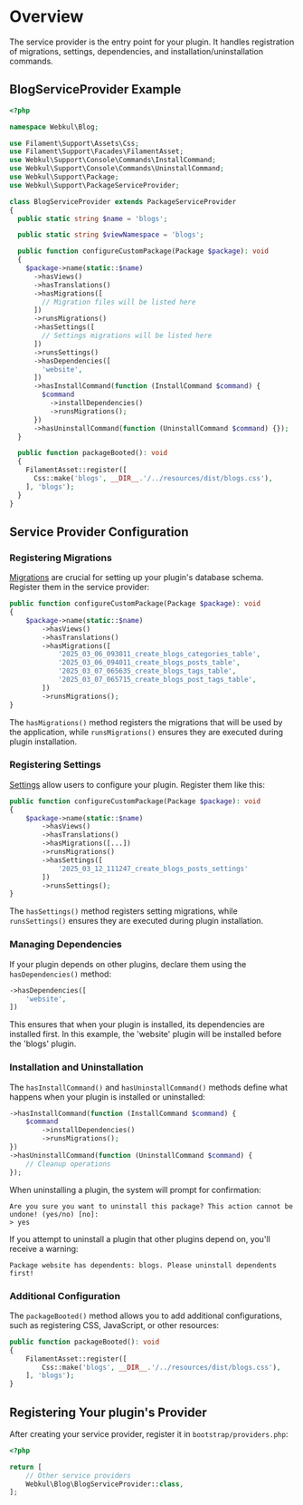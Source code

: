 # Overview

The service provider is the entry point for your plugin. It handles registration of migrations, settings, dependencies, and installation/uninstallation commands.

## BlogServiceProvider Example

```php
<?php

namespace Webkul\Blog;

use Filament\Support\Assets\Css;
use Filament\Support\Facades\FilamentAsset;
use Webkul\Support\Console\Commands\InstallCommand;
use Webkul\Support\Console\Commands\UninstallCommand;
use Webkul\Support\Package;
use Webkul\Support\PackageServiceProvider;

class BlogServiceProvider extends PackageServiceProvider
{
  public static string $name = 'blogs';

  public static string $viewNamespace = 'blogs';

  public function configureCustomPackage(Package $package): void
  {
    $package->name(static::$name)
      ->hasViews()
      ->hasTranslations()
      ->hasMigrations([
        // Migration files will be listed here
      ])
      ->runsMigrations()
      ->hasSettings([
        // Settings migrations will be listed here
      ])
      ->runsSettings()
      ->hasDependencies([
        'website',
      ])
      ->hasInstallCommand(function (InstallCommand $command) {
        $command
          ->installDependencies()
          ->runsMigrations();
      })
      ->hasUninstallCommand(function (UninstallCommand $command) {});
  }

  public function packageBooted(): void
  {
    FilamentAsset::register([
      Css::make('blogs', __DIR__.'/../resources/dist/blogs.css'),
    ], 'blogs');
  }
}
```

## Service Provider Configuration

### Registering Migrations

[Migrations](../getting-started/migrations.md) are crucial for setting up your plugin's database schema. Register them in the service provider:

```php
public function configureCustomPackage(Package $package): void
{
    $package->name(static::$name)
        ->hasViews()
        ->hasTranslations()
        ->hasMigrations([
            '2025_03_06_093011_create_blogs_categories_table',
            '2025_03_06_094011_create_blogs_posts_table',
            '2025_03_07_065635_create_blogs_tags_table',
            '2025_03_07_065715_create_blogs_post_tags_table',
        ])
        ->runsMigrations();
}
```

The `hasMigrations()` method registers the migrations that will be used by the application, while `runsMigrations()` ensures they are executed during plugin installation.

### Registering Settings

[Settings](../getting-started/settings.md) allow users to configure your plugin. Register them like this:

```php
public function configureCustomPackage(Package $package): void
{
    $package->name(static::$name)
        ->hasViews()
        ->hasTranslations()
        ->hasMigrations([...])
        ->runsMigrations()
        ->hasSettings([
            '2025_03_12_111247_create_blogs_posts_settings'
        ])
        ->runsSettings();
}
```

The `hasSettings()` method registers setting migrations, while `runsSettings()` ensures they are executed during plugin installation.

### Managing Dependencies

If your plugin depends on other plugins, declare them using the `hasDependencies()` method:

```php
->hasDependencies([
    'website',
])
```

This ensures that when your plugin is installed, its dependencies are installed first. In this example, the 'website' plugin will be installed before the 'blogs' plugin.

### Installation and Uninstallation

The `hasInstallCommand()` and `hasUninstallCommand()` methods define what happens when your plugin is installed or uninstalled:

```php
->hasInstallCommand(function (InstallCommand $command) {
    $command
        ->installDependencies()
        ->runsMigrations();
})
->hasUninstallCommand(function (UninstallCommand $command) {
    // Cleanup operations
});
```

When uninstalling a plugin, the system will prompt for confirmation:

```shell
Are you sure you want to uninstall this package? This action cannot be undone! (yes/no) [no]:
> yes
```

If you attempt to uninstall a plugin that other plugins depend on, you'll receive a warning:

```shell
Package website has dependents: blogs. Please uninstall dependents first!
```

### Additional Configuration

The `packageBooted()` method allows you to add additional configurations, such as registering CSS, JavaScript, or other resources:

```php
public function packageBooted(): void
{
    FilamentAsset::register([
        Css::make('blogs', __DIR__.'/../resources/dist/blogs.css'),
    ], 'blogs');
}
```

## Registering Your plugin's Provider

After creating your service provider, register it in `bootstrap/providers.php`:

```php
<?php

return [
    // Other service providers
    Webkul\Blog\BlogServiceProvider::class,
];
```
